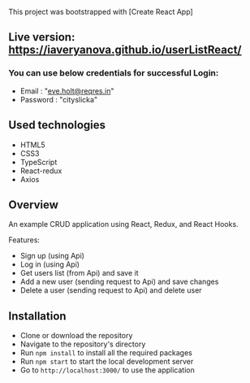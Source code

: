 This project was bootstrapped with [Create React App]
## Live version: https://iaveryanova.github.io/userListReact/

### You can use below credentials for successful Login:
* Email : "eve.holt@reqres.in"
* Password : "cityslicka"

## Used technologies
* HTML5
* CSS3
* TypeScript
* React-redux
* Axios

## Overview
An example CRUD application using React, Redux, and React Hooks.

Features:
 - Sign up (using Api)
 - Log in (using Api)
 - Get users list (from Api) and save it
 - Add a new user (sending request to Api) and save changes
 - Delete a user (sending request to Api) and delete user

## Installation
- Clone or download the repository
- Navigate to the repository's directory
- Run `npm install` to install all the required packages
- Run `npm start` to start the local development server
- Go to `http://localhost:3000/` to use the application
